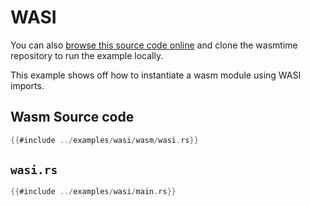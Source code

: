 # WASI

You can also [browse this source code online][code] and clone the wasmtime
repository to run the example locally.

[code]: https://github.com/bytecodealliance/wasmtime/blob/master/examples/wasi/main.rs

This example shows off how to instantiate a wasm module using WASI imports.

## Wasm Source code

```rust
{{#include ../examples/wasi/wasm/wasi.rs}}
```


## `wasi.rs`

```rust
{{#include ../examples/wasi/main.rs}}
```
